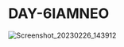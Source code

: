 # DAY-6IAMNEO
![Screenshot_20230226_143912](https://user-images.githubusercontent.com/111976681/221401725-5a1789d9-e971-4c50-ae18-faec0b743f9f.png)
